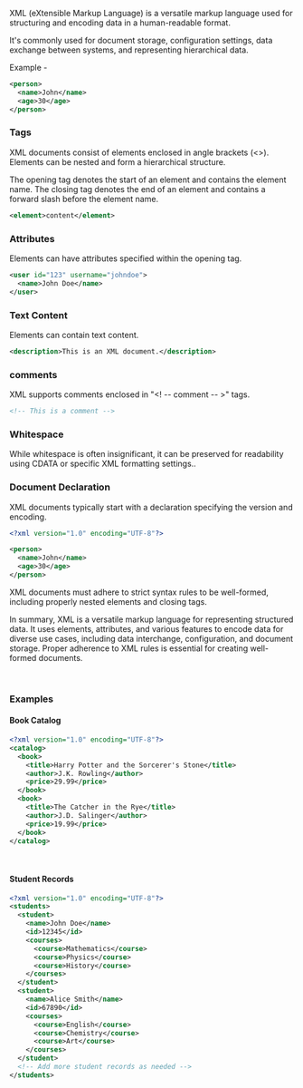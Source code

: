 XML (eXtensible Markup Language) is a versatile markup language used for structuring and encoding data in a human-readable format.

It's commonly used for document storage, configuration settings, data exchange between systems, and representing hierarchical data.

Example - 

```xml
<person>
  <name>John</name>
  <age>30</age>
</person>

```

### Tags

 XML documents consist of elements enclosed in angle brackets (<>). Elements can be nested and form a hierarchical structure.

The opening tag denotes the start of an element and contains the element name. The closing tag denotes the end of an element and contains a forward slash before the element name.

```xml
<element>content</element>
```



### Attributes 

Elements can have attributes specified within the opening tag.
    
```xml  
<user id="123" username="johndoe">
  <name>John Doe</name>
</user>
```


### Text Content

Elements can contain text content.

```xml
<description>This is an XML document.</description>

```


### comments

XML supports comments enclosed in "<! -- comment -- >" tags.

```xml
<!-- This is a comment -->
```



### Whitespace

While whitespace is often insignificant, it can be preserved for readability using CDATA or specific XML formatting settings..



### Document Declaration

XML documents typically start with a declaration specifying the version and encoding.

```xml
<?xml version="1.0" encoding="UTF-8"?>

<person>
  <name>John</name>
  <age>30</age>
</person>
```

XML documents must adhere to strict syntax rules to be well-formed, including properly nested elements and closing tags.

In summary, XML is a versatile markup language for representing structured data. It uses elements, attributes, and various features to encode data for diverse use cases, including data interchange, configuration, and document storage. Proper adherence to XML rules is essential for creating well-formed documents.

<br>

### Examples

#### Book Catalog 

```xml
<?xml version="1.0" encoding="UTF-8"?>
<catalog>
  <book>
    <title>Harry Potter and the Sorcerer's Stone</title>
    <author>J.K. Rowling</author>
    <price>29.99</price>
  </book>
  <book>
    <title>The Catcher in the Rye</title>
    <author>J.D. Salinger</author>
    <price>19.99</price>
  </book>
</catalog>

```

<br>

#### Student Records 

```xml
<?xml version="1.0" encoding="UTF-8"?>
<students>
  <student>
    <name>John Doe</name>
    <id>12345</id>
    <courses>
      <course>Mathematics</course>
      <course>Physics</course>
      <course>History</course>
    </courses>
  </student>
  <student>
    <name>Alice Smith</name>
    <id>67890</id>
    <courses>
      <course>English</course>
      <course>Chemistry</course>
      <course>Art</course>
    </courses>
  </student>
  <!-- Add more student records as needed -->
</students>
```

<br>
<br>
<br>
<br>
